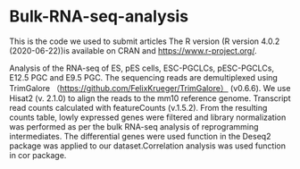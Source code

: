 # Bulk-RNA-seq-analysis
This is the code we used to submit articles
  The R version (R version 4.0.2 (2020-06-22))is available on CRAN and https://www.r-project.org/. 

Analysis of the RNA-seq of ES, pES cells, ESC-PGCLCs, pESC-PGCLCs, E12.5 PGC and E9.5 PGC.
  The sequencing reads are demultiplexed using TrimGalore （https://github.com/FelixKrueger/TrimGalore） (v0.6.6). We use Hisat2 (v. 2.1.0) to align the reads to the mm10 reference genome. Transcript read counts calculated with featureCounts (v.1.5.2). From the resulting counts table, lowly expressed genes were filtered and library normalization was performed as per the bulk RNA-seq analysis of reprogramming intermediates.  The differential genes were used function in the Deseq2 package was applied to our dataset.Correlation analysis was used function in cor package.
